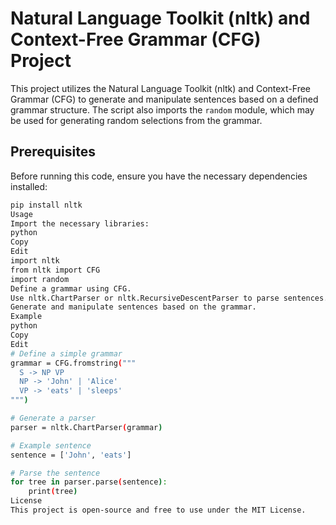 # Natural Language Toolkit (nltk) and Context-Free Grammar (CFG) Project  

This project utilizes the Natural Language Toolkit (nltk) and Context-Free Grammar (CFG) to generate and manipulate sentences based on a defined grammar structure. The script also imports the `random` module, which may be used for generating random selections from the grammar.  

## Prerequisites  

Before running this code, ensure you have the necessary dependencies installed:  

```bash
pip install nltk
Usage
Import the necessary libraries:
python
Copy
Edit
import nltk
from nltk import CFG
import random
Define a grammar using CFG.
Use nltk.ChartParser or nltk.RecursiveDescentParser to parse sentences.
Generate and manipulate sentences based on the grammar.
Example
python
Copy
Edit
# Define a simple grammar
grammar = CFG.fromstring("""
  S -> NP VP
  NP -> 'John' | 'Alice'
  VP -> 'eats' | 'sleeps'
""")

# Generate a parser
parser = nltk.ChartParser(grammar)

# Example sentence
sentence = ['John', 'eats']

# Parse the sentence
for tree in parser.parse(sentence):
    print(tree)
License
This project is open-source and free to use under the MIT License.
